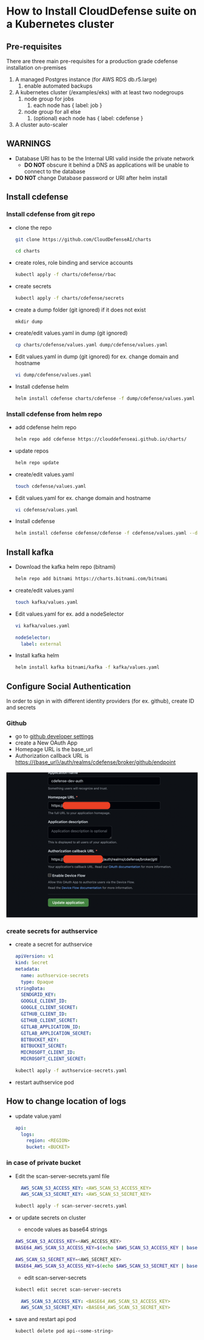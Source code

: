 # How to Install CloudDefense suite on a Kubernetes cluster

## Pre-requisites

There are three main pre-requisites for a production grade cdefense installation on-premises

1. A managed Postgres instance (for AWS RDS db.r5.large)
    1. enable automated backups
2. A kubernetes cluster (/examples/eks) with at least two nodegroups
    1. node group for jobs
        1. each node has { label: job }
    2. node group for all else
        1. (optional) each node has { label: cdefense }
3. A cluster auto-scaler

## WARNINGS

- Database URI has to be the Internal URI valid inside the private network
    - **DO NOT** obscure it behind a DNS as applications will be unable to connect to the database
- **DO NOT** change Database password or URI after helm install

## Install cdefense

### Install cdefense from git repo

- clone the repo

    ```sh
    git clone https://github.com/CloudDefenseAI/charts
    ```

    ```sh
    cd charts
    ```
- create roles, role binding and service accounts

    ```sh
    kubectl apply -f charts/cdefense/rbac
    ```
- create secrets

    ```sh
    kubectl apply -f charts/cdefense/secrets
    ```
- create a dump folder (git ignored) if it does not exist

    ```
    mkdir dump
    ```
- create/edit values.yaml in dump (git ignored)

    ```sh
    cp charts/cdefense/values.yaml dump/cdefense/values.yaml
    ```
- Edit values.yaml in dump (git ignored) for ex. change domain and hostname

    ```sh
    vi dump/cdefense/values.yaml
    ```
- Install cdefense helm

    ```sh
    helm install cdefense charts/cdefense -f dump/cdefense/values.yaml --debug
    ```

### Install cdefense from helm repo

- add cdefense helm repo

    ```sh
    helm repo add cdefense https://clouddefenseai.github.io/charts/  
    ```
- update repos

    ```sh
    helm repo update
    ```
- create/edit values.yaml

    ```sh
    touch cdefense/values.yaml
    ```
- Edit values.yaml for ex. change domain and hostname

    ```sh
    vi cdefense/values.yaml
    ```
- Install cdefense

    ```sh
    helm install cdefense cdefense/cdefense -f cdefense/values.yaml --debug
    ```

## Install kafka

- Download the kafka helm repo (bitnami)

    ```sh
    helm repo add bitnami https://charts.bitnami.com/bitnami
    ```
- create/edit values.yaml

    ```sh
    touch kafka/values.yaml
    ```
- Edit values.yaml for ex. add a nodeSelector

    ```sh
    vi kafka/values.yaml
    ```

    ```yaml
    nodeSelector:
      label: external
    ```
- Install kafka helm

    ```sh
    helm install kafka bitnami/kafka -f kafka/values.yaml
    ```

## Configure Social Authentication

In order to sign in with different identity providers (for ex. github), create ID and secrets

### Github

- go to [github developer settings](https://github.com/settings/developers)
- create a New OAuth App
- Homepage URL is the base_url
- Authorization callback URL is <https://{base_url}/auth/realms/cdefense/broker/github/endpoint>

![](/images/github-auth.png)

### create secrets for authservice

- create a secret for authservice

    ```yaml
    apiVersion: v1
    kind: Secret
    metadata:
      name: authservice-secrets
      type: Opaque
    stringData:
      SENDGRID_KEY: 
      GOOGLE_CLIENT_ID: 
      GOOGLE_CLIENT_SECRET: 
      GITHUB_CLIENT_ID: 
      GITHUB_CLIENT_SECRET: 
      GITLAB_APPLICATION_ID: 
      GITLAB_APPLICATION_SECRET: 
      BITBUCKET_KEY: 
      BITBUCKET_SECRET: 
      MICROSOFT_CLIENT_ID: 
      MICROSOFT_CLIENT_SECRET: 
    ```

    ```sh
    kubectl apply -f authservice-secrets.yaml
    ```

- restart authservice pod

## How to change location of logs

- update value.yaml

    ```yaml
    api:
      logs: 
        region: <REGION>
        bucket: <BUCKET>
    ```

### in case of private bucket

- Edit the scan-server-secrets.yaml file

  ```yaml
    AWS_SCAN_S3_ACCESS_KEY: <AWS_SCAN_S3_ACCESS_KEY>
    AWS_SCAN_S3_SECRET_KEY: <AWS_SCAN_S3_SECRET_KEY>
  ```

  ```sh
  kubectl apply -f scan-server-secrets.yaml
  ```

- or update secrets on cluster

    - encode values as base64 strings

    ```sh
    AWS_SCAN_S3_ACCESS_KEY=<AWS_ACCESS_KEY>
    BASE64_AWS_SCAN_S3_ACCESS_KEY=$(echo $AWS_SCAN_S3_ACCESS_KEY | base64)
    ```

    ```sh
    AWS_SCAN_S3_SECRET_KEY=<AWS_SECRET_KEY>
    BASE64_AWS_SCAN_S3_ACCESS_KEY=$(echo $AWS_SCAN_S3_SECRET_KEY | base64)
    ```

    - edit scan-server-secrets

    ```sh
    kubectl edit secret scan-server-secrets
    ```

    ```yaml
      AWS_SCAN_S3_ACCESS_KEY: <BASE64_AWS_SCAN_S3_ACCESS_KEY>
      AWS_SCAN_S3_SECRET_KEY: <BASE64_AWS_SCAN_S3_SECRET_KEY>
    ```

- save and restart api pod

  ```sh
  kubectl delete pod api-<some-string>
  ```
